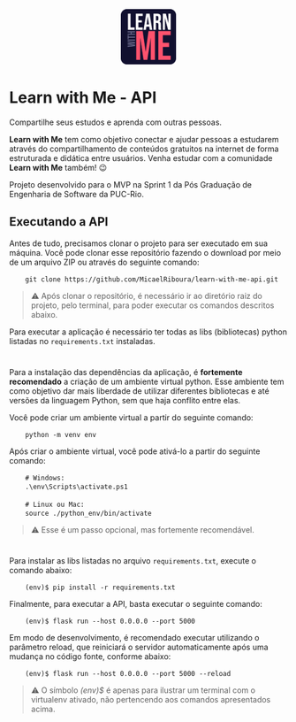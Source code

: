 <p align="center" style="margin: 40px 0">
    <img src="./doc-images/logo.svg" height="100px">
</p>


# Learn with Me - API

Compartilhe seus estudos e aprenda com outras pessoas.

**Learn with Me** tem como objetivo conectar e ajudar pessoas a estudarem através do compartilhamento de conteúdos gratuitos na internet de forma estruturada e didática entre usuários. Venha estudar com a comunidade **Learn with Me** também! 😉

Projeto desenvolvido para o MVP na Sprint 1 da Pós Graduação de Engenharia de Software da PUC-Rio.

## Executando a API

Antes de tudo, precisamos clonar o projeto para ser executado em sua máquina. Você pode clonar esse repositório fazendo o download por meio de um arquivo ZIP ou através do seguinte comando:

```
    git clone https://github.com/MicaelRiboura/learn-with-me-api.git
```

> ⚠️ Após clonar o repositório, é necessário ir ao diretório raiz do projeto, pelo terminal, para poder executar os comandos descritos abaixo.

Para executar a aplicação é necessário ter todas as libs (bibliotecas) python listadas no `requirements.txt` instaladas. 

#

Para a instalação das dependências da aplicação, é **fortemente recomendado** a criação de um ambiente virtual python. Esse ambiente tem como objetivo dar mais liberdade de utilizar diferentes bibliotecas e até versões da linguagem Python, sem que haja conflito entre elas.

Você pode criar um  ambiente virtual a partir do seguinte comando:

```
    python -m venv env
```

Após criar o ambiente virtual, você pode ativá-lo a partir do seguinte comando:

```
    # Windows:
    .\env\Scripts\activate.ps1

    # Linux ou Mac:
    source ./python_env/bin/activate
```

> ⚠️ Esse é um passo opcional, mas fortemente recomendável.

#

Para instalar as libs listadas no arquivo `requirements.txt`, execute o comando abaixo:

```
    (env)$ pip install -r requirements.txt
```

Finalmente, para executar a API, basta executar o seguinte comando:

```
    (env)$ flask run --host 0.0.0.0 --port 5000
```

Em modo de desenvolvimento, é recomendado executar utilizando o parâmetro reload, que reiniciará o servidor automaticamente após uma mudança no código fonte, conforme abaixo:

```
    (env)$ flask run --host 0.0.0.0 --port 5000 --reload
```

> ⚠️ O símbolo *(env)$* é apenas para ilustrar um terminal com o virtualenv ativado, não pertencendo aos comandos apresentados acima.
